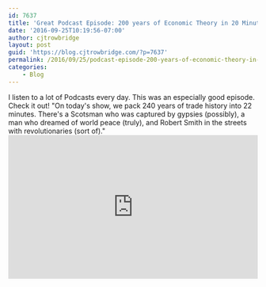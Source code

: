 ```yaml
---
id: 7637
title: 'Great Podcast Episode: 200 years of Economic Theory in 20 Minutes with Analysis of the Present and Future'
date: '2016-09-25T10:19:56-07:00'
author: cjtrowbridge
layout: post
guid: 'https://blog.cjtrowbridge.com/?p=7637'
permalink: /2016/09/25/podcast-episode-200-years-of-economic-theory-in-20-minutes-with-analysis-of-the-present-and-future/
categories:
    - Blog
---
```


I listen to a lot of Podcasts every day. This was an especially good episode. Check it out! "On today's show, we pack 240 years of trade history into 22 minutes. There's a Scotsman who was captured by gypsies (possibly), a man who dreamed of world peace (truly), and Robert Smith in the streets with revolutionaries (sort of)." <iframe frameborder="0" height="290" scrolling="no" src="https://www.npr.org/player/embed/495226796/495269185" title="NPR embedded audio player" width="100%"></iframe>